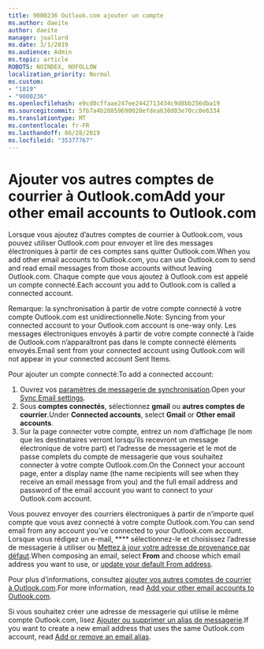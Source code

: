 ```yaml
---
title: 9000236 Outlook.com ajouter un compte
ms.author: daeite
author: daeite
manager: joallard
ms.date: 3/1/2019
ms.audience: Admin
ms.topic: article
ROBOTS: NOINDEX, NOFOLLOW
localization_priority: Normal
ms.custom:
- "1819"
- "9000236"
ms.openlocfilehash: e9cd0cffaae247ee2442713434c9d8bb256dba19
ms.sourcegitcommit: 5fb7a4b28859690020efdea630d03e70cc0e6334
ms.translationtype: MT
ms.contentlocale: fr-FR
ms.lasthandoff: 06/28/2019
ms.locfileid: "35377767"
---
```

# <a name="add-your-other-email-accounts-to-outlookcom"></a><span data-ttu-id="9a893-102">Ajouter vos autres comptes de courrier à Outlook.com</span><span class="sxs-lookup"><span data-stu-id="9a893-102">Add your other email accounts to Outlook.com</span></span>

<span data-ttu-id="9a893-103">Lorsque vous ajoutez d’autres comptes de courrier à Outlook.com, vous pouvez utiliser Outlook.com pour envoyer et lire des messages électroniques à partir de ces comptes sans quitter Outlook.com.</span><span class="sxs-lookup"><span data-stu-id="9a893-103">When you add other email accounts to Outlook.com, you can use Outlook.com to send and read email messages from those accounts without leaving Outlook.com.</span></span> <span data-ttu-id="9a893-104">Chaque compte que vous ajoutez à Outlook.com est appelé un compte connecté.</span><span class="sxs-lookup"><span data-stu-id="9a893-104">Each account you add to Outlook.com is called a connected account.</span></span>

<span data-ttu-id="9a893-105">Remarque: la synchronisation à partir de votre compte connecté à votre compte Outlook.com est unidirectionnelle.</span><span class="sxs-lookup"><span data-stu-id="9a893-105">Note: Syncing from your connected account to your Outlook.com account is one-way only.</span></span> <span data-ttu-id="9a893-106">Les messages électroniques envoyés à partir de votre compte connecté à l’aide de Outlook.com n’apparaîtront pas dans le compte connecté éléments envoyés.</span><span class="sxs-lookup"><span data-stu-id="9a893-106">Email sent from your connected account using Outlook.com will not appear in your connected account Sent Items.</span></span>

<span data-ttu-id="9a893-107">Pour ajouter un compte connecté:</span><span class="sxs-lookup"><span data-stu-id="9a893-107">To add a connected account:</span></span>

1. <span data-ttu-id="9a893-108">Ouvrez vos [paramètres de messagerie de synchronisation](https://go.microsoft.com/fwlink/?linkid=875264).</span><span class="sxs-lookup"><span data-stu-id="9a893-108">Open your [Sync Email settings](https://go.microsoft.com/fwlink/?linkid=875264).</span></span>
2. <span data-ttu-id="9a893-109">Sous **comptes connectés**, sélectionnez **gmail** ou **autres comptes de courrier**.</span><span class="sxs-lookup"><span data-stu-id="9a893-109">Under **Connected accounts**, select **Gmail** or **Other email accounts**.</span></span>
3. <span data-ttu-id="9a893-110">Sur la page connecter votre compte, entrez un nom d’affichage (le nom que les destinataires verront lorsqu’ils recevront un message électronique de votre part) et l’adresse de messagerie et le mot de passe complets du compte de messagerie que vous souhaitez connecter à votre compte Outlook.com.</span><span class="sxs-lookup"><span data-stu-id="9a893-110">On the Connect your account page, enter a display name (the name recipients will see when they receive an email message from you) and the full email address and password of the email account you want to connect to your Outlook.com account.</span></span>

<span data-ttu-id="9a893-111">Vous pouvez envoyer des courriers électroniques à partir de n’importe quel compte que vous avez connecté à votre compte Outlook.com.</span><span class="sxs-lookup"><span data-stu-id="9a893-111">You can send email from any account you've connected to your Outlook.com account.</span></span> <span data-ttu-id="9a893-112">Lorsque vous rédigez un e-mail, \*\*\*\* sélectionnez-le et choisissez l’adresse de messagerie à utiliser ou [Mettez à jour votre adresse de provenance par défaut](https://go.microsoft.com/fwlink/?linkid=875264).</span><span class="sxs-lookup"><span data-stu-id="9a893-112">When composing an email, select **From** and choose which email address you want to use, or [update your default From address](https://go.microsoft.com/fwlink/?linkid=875264).</span></span>

<span data-ttu-id="9a893-113">Pour plus d’informations, consultez [ajouter vos autres comptes de courrier à Outlook.com](https://support.office.com/article/c5224df4-5885-4e79-91ba-523aa743f0ba).</span><span class="sxs-lookup"><span data-stu-id="9a893-113">For more information, read [Add your other email accounts to Outlook.com](https://support.office.com/article/c5224df4-5885-4e79-91ba-523aa743f0ba).</span></span>

<span data-ttu-id="9a893-114">Si vous souhaitez créer une adresse de messagerie qui utilise le même compte Outlook.com, lisez [Ajouter ou supprimer un alias de messagerie](https://support.office.com/article/459b1989-356d-40fa-a689-8f285b13f1f2).</span><span class="sxs-lookup"><span data-stu-id="9a893-114">If you want to create a new email address that uses the same Outlook.com account, read [Add or remove an email alias](https://support.office.com/article/459b1989-356d-40fa-a689-8f285b13f1f2).</span></span>